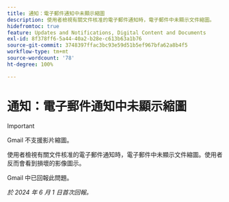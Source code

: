 ```yaml
---
title: 通知：電子郵件通知中未顯示縮圖
description: 使用者檢視有關文件核准的電子郵件通知時，電子郵件中未顯示文件縮圖。
hidefromtoc: true
feature: Updates and Notifications, Digital Content and Documents
exl-id: 8f378ff6-5a44-40a2-b28e-c613b63a1b76
source-git-commit: 3748397ffac3bc93e59d51b5ef967bfa62a8b4f5
workflow-type: tm+mt
source-wordcount: '78'
ht-degree: 100%

---
```


# 通知：電子郵件通知中未顯示縮圖

<!-- 
>[!NOTE]
>
>This issue was fixed on July 29, 2024.

-->

>[!IMPORTANT]
>
>Gmail 不支援影片縮圖。

使用者檢視有關文件核准的電子郵件通知時，電子郵件中未顯示文件縮圖。使用者反而會看到損壞的影像圖示。

Gmail 中已回報此問題。

_於 2024 年 6 月 1 日首次回報。_

